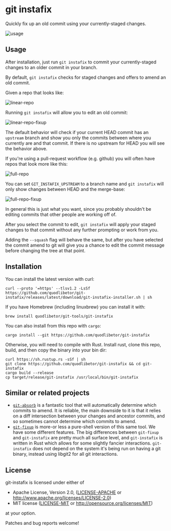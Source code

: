 # git instafix

Quickly fix up an old commit using your currently-staged changes.

![usage](./static/full-workflow-simple.gif)

## Usage

After installation, just run `git instafix` to commit your currently-staged
changes to an older commit in your branch.

By default, `git instafix` checks for staged changes and offers to amend an old
commit.

Given a repo that looks like:

![linear-repo](./static/00-initial-state.png)

Running `git instafix` will allow you to edit an old commit:

![linear-repo-fixup](./static/01-selector.gif)

The default behavior will check if your current HEAD commit has an `upstream`
branch and show you only the commits between where you currently are and that
commit. If there is no upstream for HEAD you will see the behavior above.

If you're using a pull-request workflow (e.g. github) you will often have repos that look more like this:

![full-repo](./static/20-initial-full-repo.png)

You can set `GIT_INSTAFIX_UPSTREAM` to a branch name and `git instafix` will only
show changes between HEAD and the merge-base:

![full-repo-fixup](./static/21-with-upstream.gif)

In general this is just what you want, since you probably shouldn't be editing
commits that other people are working off of.

After you select the commit to edit, `git instafix` will apply your staged changes
to that commit without any further prompting or work from you.

Adding the `--squash` flag will behave the same, but after you have selected the commit amend to
git will give you a chance to edit the commit message before changing the tree at that point.

## Installation

You can install the latest version with curl:

    curl --proto '=https' --tlsv1.2 -LsSf https://github.com/quodlibetor/git-instafix/releases/latest/download/git-instafix-installer.sh | sh

If you have Homebrew (including linuxbrew) you can install it with:

    brew install quodlibetor/git-tools/git-instafix

You can also install from this repo with `cargo`:

    cargo install --git https://github.com/quodlibetor/git-instafix

Otherwise, you will need to compile with Rust. Install rust, clone this repo,
build, and then copy the binary into your bin dir:

    curl https://sh.rustup.rs -sSf | sh
    git clone https://github.com/quodlibetor/git-instafix && cd git-instafix
    cargo build --release
    cp target/release/git-instafix /usr/local/bin/git-instafix

## Similar or related projects

* [`git-absorb`](https://github.com/tummychow/git-absorb) is a fantastic tool that will
  automatically determine which commits to amend. It is reliable, the main downside to it is that
  it relies on a diff intersection between your changes and ancestor commits, and so sometimes
  cannot determine which commits to amend.
* [`git-fixup`](https://github.com/keis/git-fixup) is more-or less a pure-shell version of this
  same tool. We have some different features. The big differences between `git-fixup` and
  `git-instafix` are pretty much all surface level, and `git-instafix` is written in Rust which
  allows for some slightly fancier interactions. `git-instafix` does not depend
  on the system it's being run on having a git binary, instead using libgit2 for
  all git interactions.

## License

git-instafix is licensed under either of

 * Apache License, Version 2.0, ([LICENSE-APACHE](LICENSE-APACHE) or
   http://www.apache.org/licenses/LICENSE-2.0)
 * MIT license ([LICENSE-MIT](LICENSE-MIT) or
   http://opensource.org/licenses/MIT)

at your option.

Patches and bug reports welcome!

